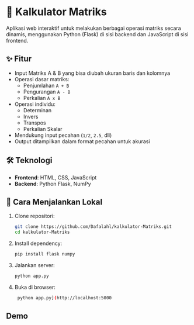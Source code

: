 # 🧮 Kalkulator Matriks

Aplikasi web interaktif untuk melakukan berbagai operasi matriks secara dinamis, menggunakan Python (Flask) di sisi backend dan JavaScript di sisi frontend.

## ✨ Fitur

- Input Matriks A & B yang bisa diubah ukuran baris dan kolomnya
- Operasi dasar matriks:
  - Penjumlahan `A + B`
  - Pengurangan `A - B`
  - Perkalian `A x B`
- Operasi individu:
  - Determinan
  - Invers
  - Transpos
  - Perkalian Skalar
- Mendukung input pecahan (`1/2`, `2.5`, dll)
- Output ditampilkan dalam format pecahan untuk akurasi

## 🛠️ Teknologi

- **Frontend**: HTML, CSS, JavaScript
- **Backend**: Python Flask, NumPy

## 🚀 Cara Menjalankan Lokal

1. Clone repositori:
   ```bash
   git clone https://github.com/Dafalahl/kalkulator-Matriks.git
   cd kalkulator-Matriks
   ```
2. Install dependency:
   ```bash
   pip install flask numpy
   ```
3. Jalankan server:
   ```bash
   python app.py
   ```
4. Buka di browser:
   ```bash
    python app.py](http://localhost:5000
   ```
## Demo
   
